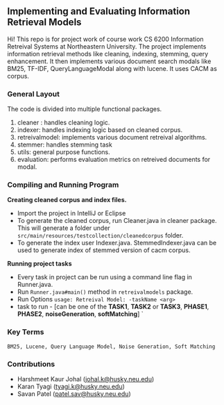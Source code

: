 ## Implementing and Evaluating Information Retrieval Models
Hi! This repo is for project work of course work CS 6200 Information Retreival Systems at Northeastern University. The project implements information retrieval methods like cleaning, indexing, stemming, query enhancement. It then implements various document search modals like BM25, TF-IDF, QueryLanguageModal along with lucene. It uses CACM as corpus.


### General Layout

The code is divided into multiple functional packages.

 1. cleaner : handles cleaning logic.
 2. indexer: handles indexing logic based on cleaned corpus.
 3. retreivalmodel: implements various document retreival algorithms.
 4. stemmer: handles stemming task
 5. utils: general purpose functions.
 6. evaluation: performs evaluation metrics on retreived documents for modal.

### Compiling and Running Program

**Creating cleaned corpus and index files.**
- Import the project in IntelliJ or Eclipse
- To generate the cleaned corpus, run Cleaner.java in cleaner package. This will generate a folder under `src/main/resources/testcollection/cleanedcorpus` folder.
- To generate the index user Indexer.java. StemmedIndexer.java can be used to generate index of stemmed version of cacm corpus.


**Running project tasks**

 - Every task in project can be run using a command line flag in Runner.java.
 - Run `Runner.java#main()` method in `retreivalmodels` package.
 - Run Options `usage: Retreival Model: -taskName <arg>`   
  - task to run - [can be one of the __TASK1__, __TASK2__ or __TASK3__,
      __PHASE1__, __PHASE2__, __noiseGeneration__, __softMatching__]
`
### Key Terms
`BM25, Lucene, Query Language Model, Noise Generation, Soft Matching`
 

### Contributions

- Harshmeet Kaur Johal (johal.k@husky.neu.edu)
- Karan Tyagi (tyagi.k@husky.neu.edu)
- Savan Patel (patel.sav@husky.neu.edu)
